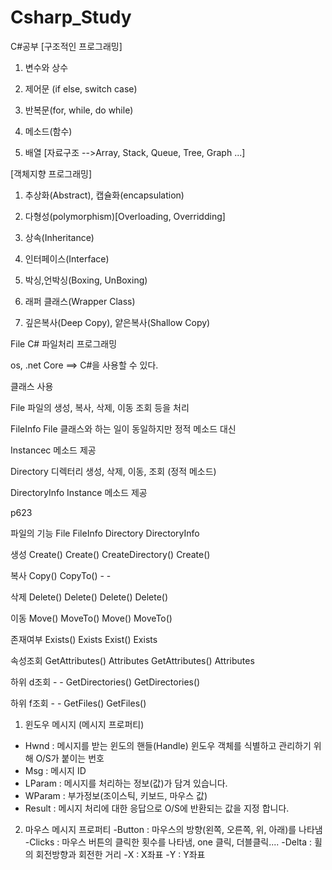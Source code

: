 # Csharp_Study
C#공부
[구조적인 프로그래밍]

1. 변수와 상수

2. 제어문 (if else, switch case)

3. 반복문(for, while, do while)

4. 메소드(함수)

5. 배열 [자료구조 -->Array, Stack, Queue, Tree, Graph ...]

[객체지향 프로그래밍]

1. 추상화(Abstract), 캡슐화(encapsulation)

2. 다형성(polymorphism)[Overloading, Overridding]

3. 상속(Inheritance)

4. 인터페이스(Interface)

5. 박싱,언박싱(Boxing, UnBoxing)

6. 래퍼 클래스(Wrapper Class)

7. 깊은복사(Deep Copy), 얕은복사(Shallow Copy)

File
C# 파일처리 프로그래밍

os, .net Core ==> C#을 사용할 수 있다.

클래스 사용

File 파일의 생성, 복사, 삭제, 이동 조회 등을 처리

FileInfo File 클래스와 하는 일이 동일하지만 정적 메소드 대신 

Instancec 메소드 제공

Directory 디렉터리 생성, 삭제, 이동, 조회 (정적 메소드)

DirectoryInfo Instance 메소드 제공

p623

파일의 기능     File              FileInfo       Directory                DirectoryInfo

생성              Create()        Create()       CreateDirectory()      Create()

복사              Copy()          CopyTo()      -                          -

삭제              Delete()        Delete()       Delete()                  Delete()

이동              Move()         MoveTo()     Move()                    MoveTo()


존재여부         Exists()        Exists          Exist()                     Exists

속성조회    GetAttributes()  Attributes     GetAttributes()          Attributes

하위 d조회          -              -             GetDirectories()      GetDirectories()   

하위 f조회           -              -             GetFiles()                 GetFiles()


1. 윈도우 메시지 (메시지 프로퍼티)
- Hwnd : 메시지를 받는 윈도의 핸들(Handle) 윈도우 객체를
            식별하고 관리하기 위해 O/S가 붙이는 번호
- Msg : 메시지 ID
- LParam : 메시지를 처리하는 정보(값)가 담겨 있습니다.
- WParam : 부가정보(조이스틱, 키보드, 마우스 값)
- Result : 메시지 처리에 대한 응답으로 O/S에 반환되는 값을 지정
            합니다.

2. 마우스 메시지 프로퍼티
-Button : 마우스의 방향(왼쪽, 오른쪽, 위, 아래)를 나타냄
-Clicks : 마우스 버튼의 클릭한 횟수를 나타냄, one 클릭, 더블클릭....
-Delta : 휠의 회전방향과 회전한 거리
-X : X좌표
-Y : Y좌표
